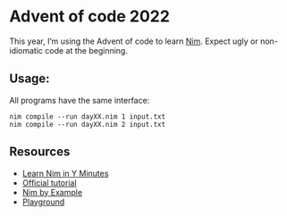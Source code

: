 # Advent of code 2022

This year, I’m using the Advent of code to learn [Nim](https://nim-lang.org/). Expect ugly or non-idiomatic code at the
beginning.

## Usage:

All programs have the same interface:

    nim compile --run dayXX.nim 1 input.txt
    nim compile --run dayXX.nim 2 input.txt

## Resources

* [Learn Nim in Y Minutes](https://learnxinyminutes.com/docs/nim/)
* [Official tutorial](https://nim-lang.org/docs/tut1.html)
* [Nim by Example](https://nim-by-example.github.io/)
* [Playground](https://play.nim-lang.org/)
